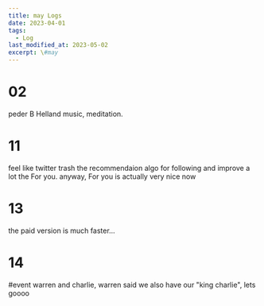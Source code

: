 ```yaml
---
title: may Logs
date: 2023-04-01
tags:
  - Log
last_modified_at: 2023-05-02
excerpt: \#may 
---
```


# 02

peder B Helland music, meditation.

# 11 

feel like twitter trash the recommendaion algo for following and improve a lot the For you. anyway, For you is actually very nice now

# 13

the paid version is much faster...

# 14

\#event warren and charlie, warren said we also have our "king charlie", lets goooo


